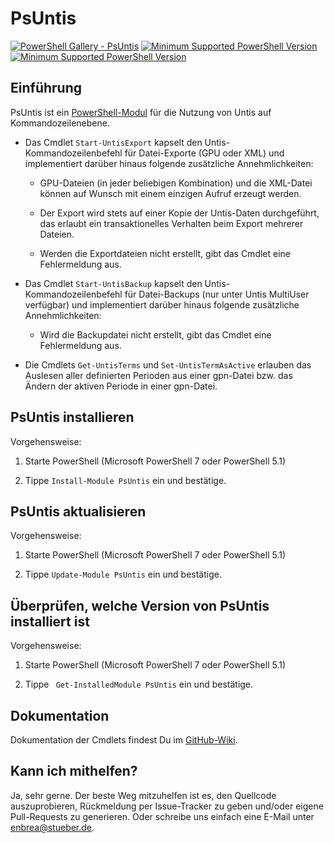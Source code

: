 # PsUntis

[![PowerShell Gallery - PsUntis](https://img.shields.io/badge/PowerShell%20Gallery-PsUntis-blue.svg)](https://www.powershellgallery.com/packages/PsUntis)
[![Minimum Supported PowerShell Version](https://img.shields.io/badge/PowerShell-7-blue.svg)](https://github.com/enbrea/psuntis)
[![Minimum Supported PowerShell Version](https://img.shields.io/badge/PowerShell-5.1-blue.svg)](https://github.com/enbrea/psuntis)

## Einführung

PsUntis ist ein [PowerShell-Modul](https://www.powershellgallery.com/packages/PsUntis) für die Nutzung von Untis auf Kommandozeilenebene. 

+ Das Cmdlet `Start-UntisExport` kapselt den Untis-Kommandozeilenbefehl für Datei-Exporte (GPU oder XML) und implementiert darüber hinaus folgende zusätzliche Annehmlichkeiten:

	+ GPU-Dateien (in jeder beliebigen Kombination) und die XML-Datei können auf Wunsch mit einem einzigen Aufruf erzeugt werden. 
	
	+ Der Export wird stets auf einer Kopie der Untis-Daten durchgeführt, das erlaubt ein transaktionelles Verhalten beim Export mehrerer Dateien.
	
	+ Werden die Exportdateien nicht erstellt, gibt das Cmdlet eine Fehlermeldung aus.

+ Das Cmdlet `Start-UntisBackup` kapselt den Untis-Kommandozeilenbefehl für Datei-Backups (nur unter Untis MultiUser verfügbar) und implementiert darüber hinaus folgende zusätzliche Annehmlichkeiten:

	+ Wird die Backupdatei nicht erstellt, gibt das Cmdlet eine Fehlermeldung aus.

+ Die Cmdlets `Get-UntisTerms` und `Set-UntisTermAsActive` erlauben das Auslesen aller definierten Perioden aus einer gpn-Datei bzw. das Ändern der aktiven Periode in einer gpn-Datei.

## PsUntis installieren

Vorgehensweise:

1. Starte PowerShell (Microsoft PowerShell 7 oder PowerShell 5.1)

2. Tippe `Install-Module PsUntis` ein und bestätige.

## PsUntis aktualisieren

Vorgehensweise:

1. Starte PowerShell (Microsoft PowerShell 7 oder PowerShell 5.1)

2. Tippe `Update-Module PsUntis` ein und bestätige.

## Überprüfen, welche Version von PsUntis installiert ist

Vorgehensweise:

1. Starte PowerShell (Microsoft PowerShell 7 oder PowerShell 5.1)

2. Tippe ` Get-InstalledModule PsUntis` ein und bestätige.

## Dokumentation

Dokumentation der Cmdlets findest Du im [GitHub-Wiki](https://github.com/enbrea/psuntis/wiki).

## Kann ich mithelfen?

Ja, sehr gerne. Der beste Weg mitzuhelfen ist es, den Quellcode auszuprobieren, Rückmeldung per Issue-Tracker zu geben und/oder eigene Pull-Requests zu generieren. Oder schreibe uns einfach eine E-Mail unter enbrea@stueber.de.
